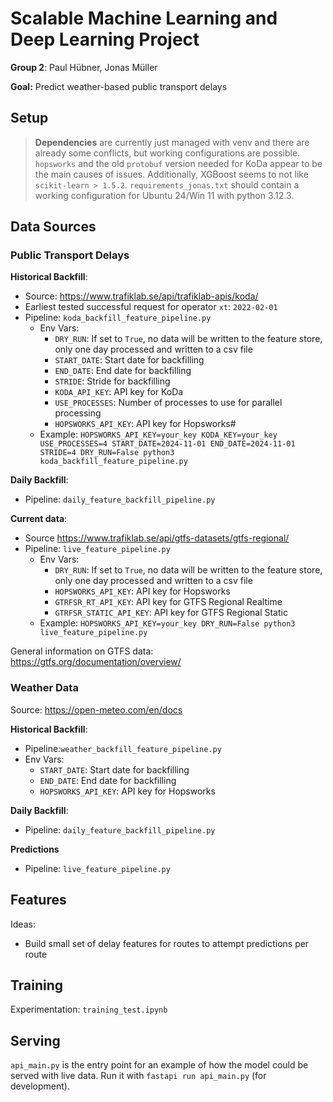 # Scalable Machine Learning and Deep Learning Project
**Group 2**: Paul Hübner, Jonas Müller

**Goal:** Predict weather-based public transport delays

## Setup

> **Dependencies** are currently just managed with venv and there are already some conflicts, but working configurations are possible.
`hopsworks` and the old `protobuf` version needed for KoDa appear to be the main causes of issues.
Additionally, XGBoost seems to not like `scikit-learn > 1.5.2`.
`requirements_jonas.txt` should contain a working configuration for Ubuntu 24/Win 11 with python 3.12.3.

## Data Sources

### Public Transport Delays
**Historical Backfill**:
- Source: https://www.trafiklab.se/api/trafiklab-apis/koda/
- Earliest tested successful request for operator `xt`: `2022-02-01`
- Pipeline: `koda_backfill_feature_pipeline.py`
  - Env Vars:
    - `DRY_RUN`: If set to `True`, no data will be written to the feature store, only one day processed and written to a csv file
    - `START_DATE`: Start date for backfilling
    - `END_DATE`: End date for backfilling
    - `STRIDE`: Stride for backfilling
    - `KODA_API_KEY`: API key for KoDa
    - `USE_PROCESSES`: Number of processes to use for parallel processing
    - `HOPSWORKS_API_KEY`: API key for Hopsworks#
  - Example: `HOPSWORKS_API_KEY=your_key KODA_KEY=your_key USE_PROCESSES=4 START_DATE=2024-11-01 END_DATE=2024-11-01 STRIDE=4 DRY_RUN=False python3 koda_backfill_feature_pipeline.py`

**Daily Backfill**:
- Pipeline: `daily_feature_backfill_pipeline.py`

**Current data**:
- Source https://www.trafiklab.se/api/gtfs-datasets/gtfs-regional/
- Pipeline: `live_feature_pipeline.py`
  - Env Vars:
    - `DRY_RUN`: If set to `True`, no data will be written to the feature store, only one day processed and written to a csv file
    - `HOPSWORKS_API_KEY`: API key for Hopsworks
    - `GTRFSR_RT_API_KEY`: API key for GTFS Regional Realtime
    - `GTRFSR_STATIC_API_KEY`: API key for GTFS Regional Static
  - Example: `HOPSWORKS_API_KEY=your_key DRY_RUN=False python3 live_feature_pipeline.py`

General information on GTFS data: https://gtfs.org/documentation/overview/

### Weather Data
Source: https://open-meteo.com/en/docs

**Historical Backfill**:
- Pipeline:`weather_backfill_feature_pipeline.py`
- Env Vars:
  - `START_DATE`: Start date for backfilling
  - `END_DATE`: End date for backfilling
  - `HOPSWORKS_API_KEY`: API key for Hopsworks 

**Daily Backfill**:
- Pipeline: `daily_feature_backfill_pipeline.py`

**Predictions**
- Pipeline: `live_feature_pipeline.py`

## Features
Ideas:
- Build small set of delay features for routes to attempt predictions per route

## Training
Experimentation: `training_test.ipynb`

## Serving
`api_main.py` is the entry point for an example of how the model could be served with live data.
Run it with `fastapi run api_main.py` (for development).